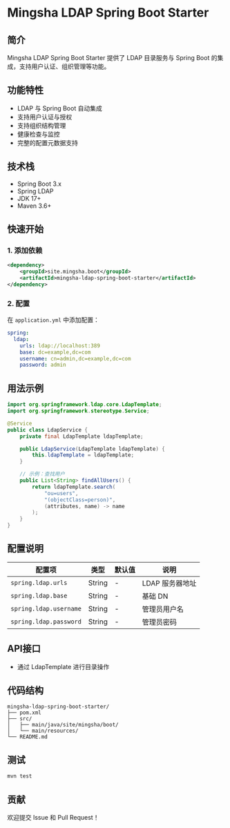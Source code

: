 # Mingsha LDAP Spring Boot Starter

## 简介

Mingsha LDAP Spring Boot Starter 提供了 LDAP 目录服务与 Spring Boot 的集成，支持用户认证、组织管理等功能。

## 功能特性

- LDAP 与 Spring Boot 自动集成
- 支持用户认证与授权
- 支持组织结构管理
- 健康检查与监控
- 完整的配置元数据支持

## 技术栈

- Spring Boot 3.x
- Spring LDAP
- JDK 17+
- Maven 3.6+

## 快速开始

### 1. 添加依赖

```xml
<dependency>
    <groupId>site.mingsha.boot</groupId>
    <artifactId>mingsha-ldap-spring-boot-starter</artifactId>
</dependency>
```

### 2. 配置

在 `application.yml` 中添加配置：

```yaml
spring:
  ldap:
    urls: ldap://localhost:389
    base: dc=example,dc=com
    username: cn=admin,dc=example,dc=com
    password: admin
```

## 用法示例

```java
import org.springframework.ldap.core.LdapTemplate;
import org.springframework.stereotype.Service;

@Service
public class LdapService {
    private final LdapTemplate ldapTemplate;

    public LdapService(LdapTemplate ldapTemplate) {
        this.ldapTemplate = ldapTemplate;
    }

    // 示例：查找用户
    public List<String> findAllUsers() {
        return ldapTemplate.search(
            "ou=users",
            "(objectClass=person)",
            (attributes, name) -> name
        );
    }
}
```

## 配置说明

| 配置项 | 类型 | 默认值 | 说明 |
|--------|------|--------|------|
| `spring.ldap.urls` | String | - | LDAP 服务器地址 |
| `spring.ldap.base` | String | - | 基础 DN |
| `spring.ldap.username` | String | - | 管理员用户名 |
| `spring.ldap.password` | String | - | 管理员密码 |

## API接口

- 通过 LdapTemplate 进行目录操作

## 代码结构

```
mingsha-ldap-spring-boot-starter/
├── pom.xml
├── src/
│   ├── main/java/site/mingsha/boot/
│   └── main/resources/
└── README.md
```

## 测试

```bash
mvn test
```

## 贡献

欢迎提交 Issue 和 Pull Request！ 